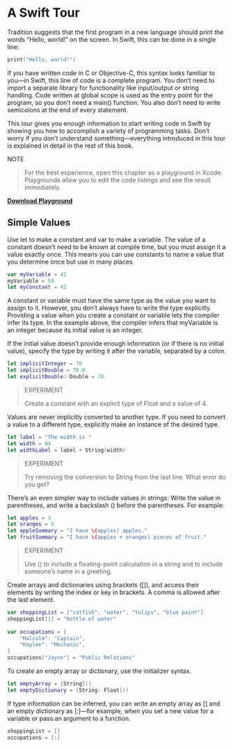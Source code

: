 # A Swift Tour

Tradition suggests that the first program in a new language should print the words “Hello, world!” on the screen. In Swift, this can be done in a single line:

```swift
print("Hello, world!")
```

If you have written code in C or Objective-C, this syntax looks familiar to you—in Swift, this line of code is a complete program. You don’t need to import a separate library for functionality like input/output or string handling. Code written at global scope is used as the entry point for the program, so you don’t need a main() function. You also don’t need to write semicolons at the end of every statement.

This tour gives you enough information to start writing code in Swift by showing you how to accomplish a variety of programming tasks. Don’t worry if you don’t understand something—everything introduced in this tour is explained in detail in the rest of this book.

NOTE

> For the best experience, open this chapter as a playground in Xcode. Playgrounds allow you to edit the code listings and see the result immediately.

[**Download Playground**](https://developer.apple.com/library/content/documentation/Swift/Conceptual/Swift_Programming_Language/GuidedTour.playground.zip)

## Simple Values

Use let to make a constant and var to make a variable. The value of a constant doesn’t need to be known at compile time, but you must assign it a value exactly once. This means you can use constants to name a value that you determine once but use in many places.

```swift
var myVariable = 42
myVariable = 50
let myConstant = 42
```

A constant or variable must have the same type as the value you want to assign to it. However, you don’t always have to write the type explicitly. Providing a value when you create a constant or variable lets the compiler infer its type. In the example above, the compiler infers that myVariable is an integer because its initial value is an integer.

If the initial value doesn’t provide enough information (or if there is no initial value), specify the type by writing it after the variable, separated by a colon.

```swift
let implicitInteger = 70
let implicitDouble = 70.0
let explicitDouble: Double = 70
```

> EXPERIMENT
>
> Create a constant with an explicit type of Float and a value of 4.

Values are never implicitly converted to another type. If you need to convert a value to a different type, explicitly make an instance of the desired type.

```swift
let label = "The width is "
let width = 94
let widthLabel = label + String(width)
```

> EXPERIMENT
>
> Try removing the conversion to String from the last line. What error do you get?

There’s an even simpler way to include values in strings: Write the value in parentheses, and write a backslash (\) before the parentheses. For example:

```swift
let apples = 3
let oranges = 5
let appleSummary = "I have \(apples) apples."
let fruitSummary = "I have \(apples + oranges) pieces of fruit."
```

> EXPERIMENT
>
> Use \() to include a floating-point calculation in a string and to include someone’s name in a greeting.

Create arrays and dictionaries using brackets ([]), and access their elements by writing the index or key in brackets. A comma is allowed after the last element.

```swift
var shoppingList = ["catfish", "water", "tulips", "blue paint"]
shoppingList[1] = "bottle of water"
 
var occupations = [
    "Malcolm": "Captain",
    "Kaylee": "Mechanic",
]
occupations["Jayne"] = "Public Relations"
```

To create an empty array or dictionary, use the initializer syntax.

```swift
let emptyArray = [String]()
let emptyDictionary = [String: Float]()
```

If type information can be inferred, you can write an empty array as [] and an empty dictionary as [:]—for example, when you set a new value for a variable or pass an argument to a function.

```swift
shoppingList = []
occupations = [:]
```

